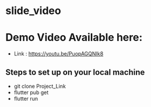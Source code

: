 # slide_video

# Demo Video Available here:
- Link : https://youtu.be/PuopAGQNIk8


## Steps to set up on  your local machine

- git clone Project_Link
- flutter pub get
- flutter run

